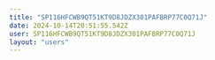 ```yaml
---
title: "SP116HFCWB9QT51KT9D8JDZX301PAFBRP77C0Q71J"
date: 2024-10-14T20:51:55.542Z
user: SP116HFCWB9QT51KT9D8JDZX301PAFBRP77C0Q71J
layout: "users"
---
```

    